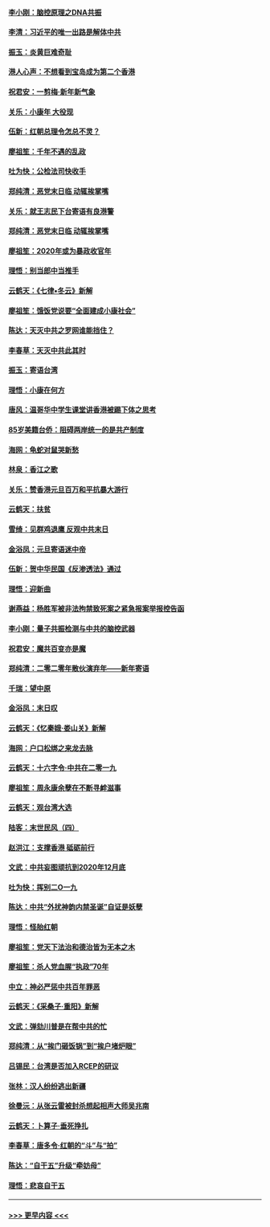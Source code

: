 #### [李小刚：脑控原理之DNA共振](../pages/nsc993/n11780962.md?t=01101811) 
#### [李清：习近平的唯一出路是解体中共](../pages/nsc993/n11780866.md?t=01101811) 
#### [振玉：炎黄巨难奇耻](../pages/nsc993/n11779632.md?t=01101811) 
#### [港人心声：不想看到宝岛成为第二个香港](../pages/nsc993/n11778817.md?t=01101811) 
#### [祝君安：一剪梅‧新年新气象](../pages/nsc993/n11776340.md?t=01101811) 
#### [关乐：小康年 大役现](../pages/nsc993/n11774213.md?t=01101811) 
#### [伍新：红朝总理令怎总不灵？](../pages/nsc993/n11770813.md?t=01101811) 
#### [廖祖笙：千年不遇的乱政](../pages/nsc993/n11770373.md?t=01101811) 
#### [吐为快：公检法司快收手](../pages/nsc993/n11770359.md?t=01101811) 
#### [郑纯清：恶党末日临 动辄挨掌嘴](../pages/nsc993/n11769912.md?t=01101811) 
#### [关乐：就王志民下台寄语有良港警](../pages/nsc993/n11769903.md?t=01101811) 
#### [郑纯清：恶党末日临 动辄挨掌嘴](../pages/nsc993/n11769356.md?t=01101811) 
#### [廖祖笙：2020年或为暴政收官年](../pages/nsc993/n11768216.md?t=01101811) 
#### [理悟：别当郎中当推手](../pages/nsc993/n11768243.md?t=01101811) 
#### [云鹤天：《七律▪冬云》新解](../pages/nsc993/n11768204.md?t=01101811) 
#### [廖祖笙：饿饭党说要“全面建成小康社会”](../pages/nsc993/n11767482.md?t=01101811) 
#### [陈达：天灭中共之罗网谁能挡住？](../pages/nsc993/n11767465.md?t=01101811) 
#### [李春草：天灭中共此其时](../pages/nsc993/n11767452.md?t=01101811) 
#### [振玉：寄语台湾](../pages/nsc993/n11767432.md?t=01101811) 
#### [理悟：小康在何方](../pages/nsc993/n11767394.md?t=01101811) 
#### [唐风：温哥华中学生课堂讲香港被踢下体之思考](../pages/nsc993/n11766848.md?t=01101811) 
#### [85岁美籍台侨：阻碍两岸统一的是共产制度](../pages/nsc993/n11765043.md?t=01101811) 
#### [海网：龟蛇对鼠哭新愁](../pages/nsc993/n11764895.md?t=01101811) 
#### [林泉：香江之歌](../pages/nsc993/n11764415.md?t=01101811) 
#### [关乐：赞香港元旦百万和平抗暴大游行](../pages/nsc993/n11764382.md?t=01101811) 
#### [云鹤天：扶贫](../pages/nsc993/n11764245.md?t=01101811) 
#### [雪绮：见群鸡退鹰  反观中共末日](../pages/nsc993/n11762112.md?t=01101811) 
#### [金浴凤：元旦寄语迷中帝](../pages/nsc993/n11761788.md?t=01101811) 
#### [伍新：贺中华民国《反渗透法》通过](../pages/nsc993/n11761994.md?t=01101811) 
#### [理悟：迎新曲](../pages/nsc993/n11761152.md?t=01101811) 
#### [谢燕益：杨胜军被非法拘禁致死案之紧急报案举报控告函](../pages/nsc993/n11756134.md?t=01101811) 
#### [李小刚：量子共振检测与中共的脑控武器](../pages/nsc993/n11754518.md?t=01101811) 
#### [祝君安：魔共百变亦是魔](../pages/nsc993/n11754469.md?t=01101811) 
#### [郑纯清：二零二零年散伙演弃年——新年寄语](../pages/nsc993/n11754195.md?t=01101811) 
#### [千瑞：望中原](../pages/nsc993/n11754159.md?t=01101811) 
#### [金浴凤：末日叹](../pages/nsc993/n11752359.md?t=01101811) 
#### [云鹤天：《忆秦娥‧娄山关》新解](../pages/nsc993/n11752348.md?t=01101811) 
#### [海网：户口松绑之来龙去脉](../pages/nsc993/n11752328.md?t=01101811) 
#### [云鹤天：十六字令‧中共在二零一九](../pages/nsc993/n11752305.md?t=01101811) 
#### [廖祖笙：周永康余孽在不断寻衅滋事](../pages/nsc993/n11751013.md?t=01101811) 
#### [云鹤天：观台湾大选](../pages/nsc993/n11751007.md?t=01101811) 
#### [陆客：末世民风（四）](../pages/nsc993/n11749203.md?t=01101811) 
#### [赵洪江：支撑香港 砥砺前行](../pages/nsc993/n11748482.md?t=01101811) 
#### [文武：中共妄图顽抗到2020年12月底](../pages/nsc993/n11748446.md?t=01101811) 
#### [吐为快：挥别二O一九](../pages/nsc993/n11748411.md?t=01101811) 
#### [陈达：中共“外扰神韵内禁圣诞”自证是妖孽](../pages/nsc993/n11748226.md?t=01101811) 
#### [理悟：怪胎红朝](../pages/nsc993/n11748206.md?t=01101811) 
#### [廖祖笙：党天下法治和德治皆为无本之木](../pages/nsc993/n11748135.md?t=01101811) 
#### [廖祖笙：杀人党血腥“执政”70年](../pages/nsc993/n11745144.md?t=01101811) 
#### [中立：神必严惩中共百年罪恶](../pages/nsc993/n11744970.md?t=01101811) 
#### [云鹤天：《采桑子‧重阳》新解](../pages/nsc993/n11744948.md?t=01101811) 
#### [文武：弹劾川普是在帮中共的忙](../pages/nsc993/n11744758.md?t=01101811) 
#### [郑纯清：从“挨门砸饭锅”到“挨户堵炉眼”](../pages/nsc993/n11744745.md?t=01101811) 
#### [吕锡民：台湾是否加入RCEP的研议](../pages/nsc993/n11744701.md?t=01101811) 
#### [张林：汉人纷纷逃出新疆](../pages/nsc993/n11743530.md?t=01101811) 
#### [徐曼沅：从张云雷被封杀想起相声大师吴兆南](../pages/nsc993/n11741816.md?t=01101811) 
#### [云鹤天：卜算子‧垂死挣扎](../pages/nsc993/n11739956.md?t=01101811) 
#### [李春草：唐多令‧红朝的“斗”与“拍”](../pages/nsc993/n11739830.md?t=01101811) 
#### [陈达：“自干五”升级“牵妨母”](../pages/nsc993/n11739724.md?t=01101811) 
#### [理悟：悲哀自干五](../pages/nsc993/n11739547.md?t=01101811) 

----
#### [ >>> 更早内容 <<< ](../indexes/nsc993-earlier.md)
